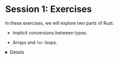 # Session 1: Exercises

In these exercises, we will explore two parts of Rust:

* Implicit conversions between types.

* Arrays and `for` loops.

<details>

A few things to consider while solving the exercises:

* Use a local Rust installation, if possible. This way you can get
  auto-completion in your editor. See the page about [Using Cargo] for details
  on installing Rust.

* Alternatively, use the Rust Playground.

The code snippets are not editable on purpose: the inline code snippets lose
their state if you navigate away from the page.

After looking at the exercises, you can look at the [solutions] provided.

[solutions]: solutions-morning.md

[Using Cargo]: ../../cargo.md

</details>
